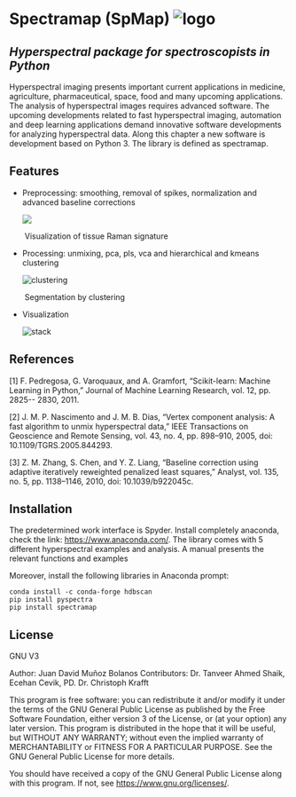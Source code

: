 

# Spectramap (SpMap)   ![logo](https://bl6pap003files.storage.live.com/y4ma9CnXYI2wnm6MzgvXzMsb5d3Xl36HrNrgl7Gr9MH4PhgECGXRcQln7pps-B7OwyuzgLR2BqcVB3ToIu3GolLP47hRxb1rAGGF6bMpvGyfN0laC04c775Gciuf8KYTd-NfsQwF4CpWAk0fU8SOpwnTKTwkEGb5vZdplqVFwwoo05QqiDSDxBY7n8heezkiaLG?width=660&height=140&cropmode=none)

## *Hyperspectral package for spectroscopists in Python*

Hyperspectral imaging presents important current applications in medicine, agriculture, pharmaceutical, space, food and many upcoming applications. The analysis of hyperspectral images requires advanced software. The upcoming developments related to fast hyperspectral imaging, automation and deep learning applications demand innovative software developments for analyzing hyperspectral data. Along this chapter a new software is development based on Python 3. The library is defined as spectramap.

## Features

* Preprocessing: smoothing, removal of spikes, normalization and advanced baseline corrections

  ![](https://bl6pap003files.storage.live.com/y4mxWw5ppI-mrsnAVVuXMQmXaSKehSjpUOL9jNFm-2d4UmSVscbu56lkSrBgN0n-I9QKi6leJSqNpvDLGhFqLA9hgXEyqokTieKOxSVFpw_dfjdVaQQAgSSjf9MIQcl7h7iMXfhq5UwA9ZtQDI78AeONLUEs35nZyjgHk6p9ZTs7qJ5VYAKXG4r45SxqWJL3p2b?width=492&height=220&cropmode=none)

  ​	Visualization of tissue Raman signature

* Processing: unmixing, pca, pls, vca and hierarchical and kmeans clustering

  ![clustering](https://bl6pap003files.storage.live.com/y4mMByIhOmc82feaIGGCBknJeTWfaUq-xS5hmISMx75_N1UjOz1KdhDEfuvnMF96iI-fMJtfA3nAugSWmp6inEMJTjJSzMBisBk_YYGXBdzP9XMBoZZDylkpRC9kDPyOdSe6v_OZ0iLu3uePduHhjU3I9HEH3LYllxWQ8m5of52yhaMzk_dEomY5tJQ838tw4cp?width=5529&height=3926&cropmode=none)

  ​	Segmentation by clustering

* Visualization

  ![stack](https://bl6pap003files.storage.live.com/y4mRRZQx0bt-IIBFXObjtlov0KAy_K-fSTvOJg8iRyPSjUfAX9apbQX3o7CCfxFMjyGLWzmPtHLLYu4TLMYRh89mLihwohILYusFf5ub6BhmKRaqMbV_asmaHM9PPGA9GgM51E3ZQEWulXdm0pea4pFsKDaY4mKp1ZQJ4JOxUwexWKSAYCR51IOjYFvRanqHyi_?width=660&height=450&cropmode=none)

## References

[1] F. Pedregosa, G. Varoquaux, and A. Gramfort, “Scikit-learn: Machine Learning in Python,” Journal of Machine Learning Research, vol. 12, pp. 2825-- 2830, 2011.

[2] J. M. P. Nascimento and J. M. B. Dias, “Vertex component analysis: A fast algorithm to unmix hyperspectral data,” IEEE Transactions on Geoscience and Remote Sensing, vol. 43, no. 4, pp. 898–910, 2005, doi: 10.1109/TGRS.2005.844293.

[3] Z. M. Zhang, S. Chen, and Y. Z. Liang, “Baseline correction using adaptive iteratively reweighted penalized least squares,” Analyst, vol. 135, no. 5, pp. 1138–1146, 2010, doi: 10.1039/b922045c.

## Installation

The predetermined work interface is Spyder. Install completely anaconda, check the link: https://www.anaconda.com/. The library comes with 5 different hyperspectral examples and analysis. A manual presents the relevant functions and examples

Moreover, install the following libraries in Anaconda prompt:

```
conda install -c conda-forge hdbscan
pip install pyspectra
pip install spectramap
```

## License

GNU V3

Author: Juan David Muñoz Bolanos
Contributors: Dr. Tanveer Ahmed Shaik, Ecehan Cevik, PD. Dr. Christoph Krafft

This program is free software: you can redistribute it and/or modify
it under the terms of the GNU General Public License as published by
the Free Software Foundation, either version 3 of the License, or
(at your option) any later version.
This program is distributed in the hope that it will be useful,
but WITHOUT ANY WARRANTY; without even the implied warranty of
MERCHANTABILITY or FITNESS FOR A PARTICULAR PURPOSE.  See the
GNU General Public License for more details.

You should have received a copy of the GNU General Public License
along with this program.  If not, see <https://www.gnu.org/licenses/>.


